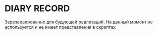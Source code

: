 # DIARY RECORD
Зарезервированно для будующей реализаций. На данный момент не используется и не имеет представления в скриптах